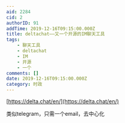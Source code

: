 ```yaml
---
aid: 2284
cid: 2
authorID: 91
addTime: 2019-12-16T09:15:00.000Z
title: deltachat——又一个开源的IM聊天工具
tags:
    - 聊天工具
    - deltachat
    - IM
    - 开源
    - 一个
comments: []
date: 2019-12-16T09:15:00.000Z
category: 时政
---
```


[https://delta.chat/en/](https://delta.chat/en/)

类似telegram，只需一个email，去中心化
